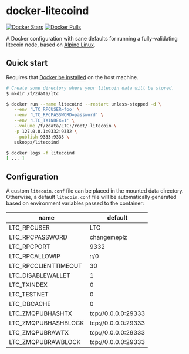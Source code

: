 
# docker-litecoind

[![Docker Stars](https://img.shields.io/docker/stars/sskoopa/litecoind.svg)](https://hub.docker.com/r/sskoopa/litecoind/)
[![Docker Pulls](https://img.shields.io/docker/pulls/sskoopa/litecoind.svg)](https://hub.docker.com/r/sskoopa/litecoind/)

A Docker configuration with sane defaults for running a fully-validating
litecoin node, based on [Alpine Linux](https://alpinelinux.org/).

## Quick start

Requires that [Docker be installed](https://docs.docker.com/install/) on the host machine.

```bash
# Create some directory where your litecoin data will be stored.
$ mkdir /f/zdata/ltc

$ docker run --name litecoind --restart unless-stopped -d \
   --env 'LTC_RPCUSER=foo' \
   --env 'LTC_RPCPASSWORD=password' \
   --env 'LTC_TXINDEX=1' \
   --volume /f/zdata/LTC:/root/.litecoin \
   -p 127.0.0.1:9332:9332 \
   --publish 9333:9333 \
   sskoopa/litecoind

$ docker logs -f litecoind
[ ... ]
```


## Configuration

A custom `litecoin.conf` file can be placed in the mounted data directory.
Otherwise, a default `litecoin.conf` file will be automatically generated based
on environment variables passed to the container:

| name | default |
| ---- | ------- |
| LTC_RPCUSER | LTC |
| LTC_RPCPASSWORD | changemeplz |
| LTC_RPCPORT | 9332 |
| LTC_RPCALLOWIP | ::/0 |
| LTC_RPCCLIENTTIMEOUT | 30 |
| LTC_DISABLEWALLET | 1 |
| LTC_TXINDEX | 0 |
| LTC_TESTNET | 0 |
| LTC_DBCACHE | 0 |
| LTC_ZMQPUBHASHTX | tcp://0.0.0.0:29333 |
| LTC_ZMQPUBHASHBLOCK | tcp://0.0.0.0:29333 |
| LTC_ZMQPUBRAWTX | tcp://0.0.0.0:29333 |
| LTC_ZMQPUBRAWBLOCK | tcp://0.0.0.0:29333 |
